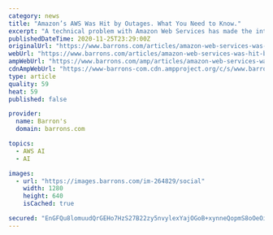 ```yaml
---
category: news
title: "Amazon’s AWS Was Hit by Outages. What You Need to Know."
excerpt: "A technical problem with Amazon Web Services has made the internet—and software that AWS powers—unreliable in parts of the U.S."
publishedDateTime: 2020-11-25T23:29:00Z
originalUrl: "https://www.barrons.com/articles/amazon-web-services-was-hit-by-outages-what-you-need-to-know-51606332592"
webUrl: "https://www.barrons.com/articles/amazon-web-services-was-hit-by-outages-what-you-need-to-know-51606332592"
ampWebUrl: "https://www.barrons.com/amp/articles/amazon-web-services-was-hit-by-outages-what-you-need-to-know-51606332592"
cdnAmpWebUrl: "https://www-barrons-com.cdn.ampproject.org/c/s/www.barrons.com/amp/articles/amazon-web-services-was-hit-by-outages-what-you-need-to-know-51606332592"
type: article
quality: 59
heat: 59
published: false

provider:
  name: Barron's
  domain: barrons.com

topics:
  - AWS AI
  - AI

images:
  - url: "https://images.barrons.com/im-264829/social"
    width: 1280
    height: 640
    isCached: true

secured: "EnGFQu8lomuudQrGEHo7HzS27B22zy5nvylexYajOGoB+xynneQopmS8oOeOiyRTK71MiUWRrSpfgGo2B0PsViM+72mqLj31t6zCvpRXUrG+wtb17NizJVICAwqlGF1UAGpWKUxuLWLRU6HgKvlwqB7QrUbJ4BMcMFbqfmpTzmHIzlgvg0Pw3tqi75xvIjJyLeoGlvb0g01LThvBxfDEa0vz9/XFuIG9ySnFeveqgishyI/PEiFUR9kZjuXaw6xQTaAPu8rfFNxN5PXle+veVQWD8/PwNipU2Y2mAoF/DAds5dGf836mxOYOaCymcBtdGCfkfGHpKJ/h0hFZy0x0FWwvGXJR85xspvLZV+om1mE=;O/ZNDR6z1ri9mH9e72voJw=="
---
```


